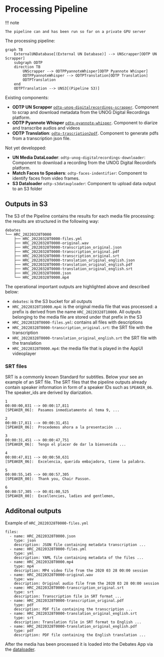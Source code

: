 # Processing Pipeline

!!! note

    The pipeline can and has been run so far on a private GPU server

The processing pipeline:

``` mermaid
graph TB
    ExternalUNDatabase[(External UN Database)] --> UNScrapper[ODTP UN Scrapper]
    subgraph ODTP
    direction TB
        UNScrapper --> ODTPPyannoteWhisper[ODTP Pyannote Whisper]
        ODTPPyannoteWhisper --> ODTPTranslation[ODTP Translation]
        ODTPTranslation
    end
    ODTPTranslation --> UNS3[(Pipeline S3)]
```

Existing components:

- **ODTP UN Scrapper** [`odtp-unog-digitalrecordings-scrapper`](https://github.com/sdsc-ordes/odtp-unog-digitalrecordings-scrapper). Component to scrap and download metadata from the UNOG Digital Recordings platform.
- **ODTP Pyannote Whisper** [`odtp-pyannote-whisper`](https://github.com/sdsc-ordes/odtp-pyannote-whisper). Component to diarize and transcribe audios and videos
- **ODTP Translation**: [`odtp-trascription2pdf`](https://github.com/sdsc-ordes/odtp-transcriptions2pdf). Component to generate pdfs from a transcription json file.

Not yet developped:

- **UN Media DataLoader**: `odtp-unog-digitalrecordings-downloader`: Component to download a recording from the UNOG Digital Recordinfs platform.
- **Match Faces to Speakers**: `odtp-faces-indentifier`: Component to identify faces from video frames.
- **S3 Dataloader** `odtp-s3datauploader`: Component to upload data output to an S3 folder

## Outputs in S3

The S3 of the Pipeline contains the results for each media file processing: the results are structured in the following way:

```hl_lines="1 2 3 7 10 12"
debates
└── HRC_20220328T0000
    ├── HRC_20220328T0000-files.yml
    ├── HRC_20220328T0000-original.wav
    ├── HRC_20220328T0000-transcription_original.json
    ├── HRC_20220328T0000-transcription_original.pdf
    ├── HRC_20220328T0000-transcription_original.srt
    ├── HRC_20220328T0000-translation_original_english.json
    ├── HRC_20220328T0000-translation_original_english.pdf
    ├── HRC_20220328T0000-translation_original_english.srt
    ├── HRC_20220328T0000.json
    └── HRC_20220328T0000.mp4
```

The operational important outputs are highlighted above and described below:

- `debates`: is the S3 bucket for all outputs
- `HRC_20220328T10000.mp4`: is the original media file that was processed: a prefix is derived from the name `HRC_20220328T10000`. All outputs belonging to the media file are stored under that prefix in the S3
- `HRC_20220328T0000-files.yml`: contains all files with descriptions
- `HRC_20220328T0000-transcription_original.srt`: the SRT file with the transcription
- `HRC_20220328T0000-translation_original_english.srt` the SRT file with the translation
- `HRC_20220328T0000.mp4`: the media file that is played in the AppUI videoplayer

### SRT files

SRT is a commonly known Standard for subtitles. Below your see an example of an SRT file. The SRT files that the pipeline  outputs already contain speaker information in form of a speaker IDs such as `SPEAKER_06`. The speaker_ids are derived
by diarization.

```
1
00:00:00,031 --> 00:00:17,811
[SPEAKER_06]:  Pasamos inmediatamente al tema 9, ...

2
00:00:17,811 --> 00:00:31,451
[SPEAKER_06]:  Procedemos ahora a la presentación ...

3
00:00:31,451 --> 00:00:47,751
[SPEAKER_06]:  Tengo el placer de dar la bienvenida ...

4
00:00:47,811 --> 00:00:50,631
[SPEAKER_06]:  Excelencia, querida embajadora, tiene la palabra.

5
00:00:55,145 --> 00:00:57,305
[SPEAKER_00]:  Thank you, Chair Passon.

6
00:00:57,305 --> 00:01:00,525
[SPEAKER_00]:  Excellencies, ladies and gentlemen,

```

## Additonal outputs

Example of `HRC_20220328T0000-files.yml`

```
files:
  - name: HRC_20220328T0000.json
    type: json
    description: JSON file containing metadata transcription ...
  - name: HRC_20220328T0000-files.yml
    type: yml
    description: YAML file containing metadata of the files ...
  - name: HRC_20220328T0000.mp4
    type: mp4
    description: MP4 video file from the 2020 03 28 00:00 session
  - name: HRC_20220328T0000-original.wav
    type: wav
    description: Original audio file from the 2020 03 28 00:00 session
  - name: HRC_20220328T0000-transcription_original.srt
    type: srt
    description: Transcription file in SRT format ...
  - name: HRC_20220328T0000-transcription_original.pdf
    type: pdf
    description: PDF file containing the transcription ...
  - name: HRC_20220328T0000-translation_original_english.srt
    type: srt
    description: Translation file in SRT format to English ...
  - name: HRC_20220328T0000-translation_original_english.pdf
    type: pdf
    description: PDF file containing the English translation ...
```

After the media has been processed it is loaded into the Debates App via the [dataloader](dataloader.md).
